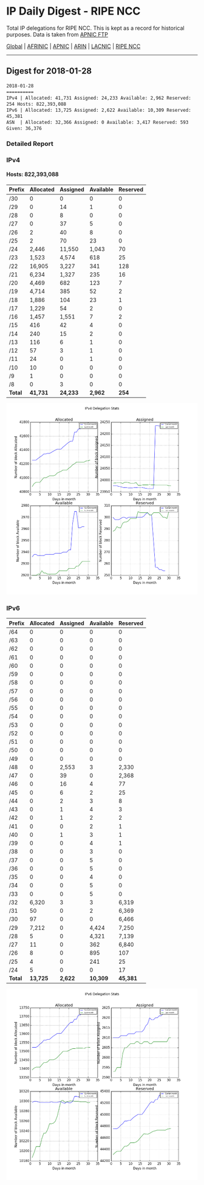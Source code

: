 # IP Daily Digest - RIPE NCC

Total IP delegations for RIPE NCC. This is kept as a record for historical purposes. Data is taken from [APNIC FTP](https://ftp.apnic.net/)

[Global](https://github.com/csmets/IP-Daily-Digest) | [AFRINIC](https://github.com/csmets/IP-Daily-Digest/tree/master/archives/AFRINIC) | [APNIC](https://github.com/csmets/IP-Daily-Digest/tree/master/archives/APNIC) | [ARIN](https://github.com/csmets/IP-Daily-Digest/tree/master/archives/ARIN) | [LACNIC](https://github.com/csmets/IP-Daily-Digest/tree/master/archives/LACNIC) | [RIPE NCC](https://github.com/csmets/IP-Daily-Digest/tree/master/archives/RIPE_NCC)

---

## Digest for 2018-01-28
```
2018-01-28
==========
IPv4 | Allocated: 41,731 Assigned: 24,233 Available: 2,962 Reserved: 254 Hosts: 822,393,088
IPv6 | Allocated: 13,725 Assigned: 2,622 Available: 10,309 Reserved: 45,381
ASN  | Allocated: 32,366 Assigned: 0 Available: 3,417 Reserved: 593 Given: 36,376
```

### Detailed Report

### IPv4

#### Hosts: **822,393,088**

| Prefix | Allocated | Assigned | Available | Reserved |
| ----- | ----- | ----- | ----- | ----- |
| /30 | 0 | 0 | 0 | 0 |
| /29 | 0 | 14 | 1 | 0 |
| /28 | 0 | 8 | 0 | 0 |
| /27 | 0 | 37 | 5 | 0 |
| /26 | 2 | 40 | 8 | 0 |
| /25 | 2 | 70 | 23 | 0 |
| /24 | 2,446 | 11,550 | 1,043 | 70 |
| /23 | 1,523 | 4,574 | 618 | 25 |
| /22 | 16,905 | 3,227 | 341 | 128 |
| /21 | 6,234 | 1,327 | 235 | 16 |
| /20 | 4,469 | 682 | 123 | 7 |
| /19 | 4,714 | 385 | 52 | 2 |
| /18 | 1,886 | 104 | 23 | 1 |
| /17 | 1,229 | 54 | 2 | 0 |
| /16 | 1,457 | 1,551 | 7 | 2 |
| /15 | 416 | 42 | 4 | 0 |
| /14 | 240 | 15 | 2 | 0 |
| /13 | 116 | 6 | 1 | 0 |
| /12 | 57 | 3 | 1 | 0 |
| /11 | 24 | 0 | 1 | 0 |
| /10 | 10 | 0 | 0 | 0 |
| /9 | 1 | 0 | 0 | 0 |
| /8 | 0 | 3 | 0 | 0 |
| **Total** | **41,731** | **24,233** | **2,962** | **254** |

![ipv4-stats](ipv4-figure.png)

### IPv6

| Prefix | Allocated | Assigned | Available | Reserved |
| ----- | ----- | ----- | ----- | ----- |
| /64 | 0 | 0 | 0 | 0 |
| /63 | 0 | 0 | 0 | 0 |
| /62 | 0 | 0 | 0 | 0 |
| /61 | 0 | 0 | 0 | 0 |
| /60 | 0 | 0 | 0 | 0 |
| /59 | 0 | 0 | 0 | 0 |
| /58 | 0 | 0 | 0 | 0 |
| /57 | 0 | 0 | 0 | 0 |
| /56 | 0 | 0 | 0 | 0 |
| /55 | 0 | 0 | 0 | 0 |
| /54 | 0 | 0 | 0 | 0 |
| /53 | 0 | 0 | 0 | 0 |
| /52 | 0 | 0 | 0 | 0 |
| /51 | 0 | 0 | 0 | 0 |
| /50 | 0 | 0 | 0 | 0 |
| /49 | 0 | 0 | 0 | 0 |
| /48 | 0 | 2,553 | 3 | 2,330 |
| /47 | 0 | 39 | 0 | 2,368 |
| /46 | 0 | 16 | 4 | 77 |
| /45 | 0 | 6 | 2 | 25 |
| /44 | 0 | 2 | 3 | 8 |
| /43 | 0 | 1 | 4 | 3 |
| /42 | 0 | 1 | 2 | 2 |
| /41 | 0 | 0 | 2 | 1 |
| /40 | 0 | 1 | 3 | 1 |
| /39 | 0 | 0 | 4 | 1 |
| /38 | 0 | 0 | 3 | 0 |
| /37 | 0 | 0 | 5 | 0 |
| /36 | 0 | 0 | 5 | 0 |
| /35 | 0 | 0 | 4 | 0 |
| /34 | 0 | 0 | 5 | 0 |
| /33 | 0 | 0 | 5 | 0 |
| /32 | 6,320 | 3 | 3 | 6,319 |
| /31 | 50 | 0 | 2 | 6,369 |
| /30 | 97 | 0 | 0 | 6,466 |
| /29 | 7,212 | 0 | 4,424 | 7,250 |
| /28 | 5 | 0 | 4,321 | 7,139 |
| /27 | 11 | 0 | 362 | 6,840 |
| /26 | 8 | 0 | 895 | 107 |
| /25 | 4 | 0 | 241 | 25 |
| /24 | 5 | 0 | 0 | 17 |
| **Total** | **13,725** | **2,622** | **10,309** | **45,381** |

![ipv6-stats](ipv6-figure.png)
